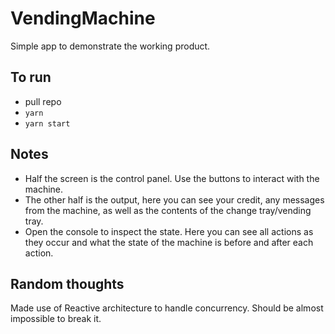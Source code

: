 # VendingMachine

Simple app to demonstrate the working product.

## To run

-   pull repo
-   `yarn`
-   `yarn start`

## Notes

-   Half the screen is the control panel. Use the buttons to interact with the machine.
-   The other half is the output, here you can see your credit, any messages from the machine, as well as the contents of the change tray/vending tray.
-   Open the console to inspect the state. Here you can see all actions as they occur and what the state of the machine is before and after each action.

## Random thoughts

Made use of Reactive architecture to handle concurrency. Should be almost impossible to break it.

